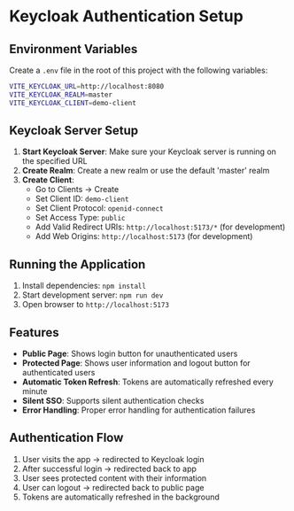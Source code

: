 # Keycloak Authentication Setup

## Environment Variables

Create a `.env` file in the root of this project with the following variables:

```bash
VITE_KEYCLOAK_URL=http://localhost:8080
VITE_KEYCLOAK_REALM=master
VITE_KEYCLOAK_CLIENT=demo-client
```

## Keycloak Server Setup

1. **Start Keycloak Server**: Make sure your Keycloak server is running on the specified URL
2. **Create Realm**: Create a new realm or use the default 'master' realm
3. **Create Client**: 
   - Go to Clients → Create
   - Set Client ID: `demo-client`
   - Set Client Protocol: `openid-connect`
   - Set Access Type: `public`
   - Add Valid Redirect URIs: `http://localhost:5173/*` (for development)
   - Add Web Origins: `http://localhost:5173` (for development)

## Running the Application

1. Install dependencies: `npm install`
2. Start development server: `npm run dev`
3. Open browser to `http://localhost:5173`

## Features

- **Public Page**: Shows login button for unauthenticated users
- **Protected Page**: Shows user information and logout button for authenticated users
- **Automatic Token Refresh**: Tokens are automatically refreshed every minute
- **Silent SSO**: Supports silent authentication checks
- **Error Handling**: Proper error handling for authentication failures

## Authentication Flow

1. User visits the app → redirected to Keycloak login
2. After successful login → redirected back to app
3. User sees protected content with their information
4. User can logout → redirected back to public page
5. Tokens are automatically refreshed in the background

